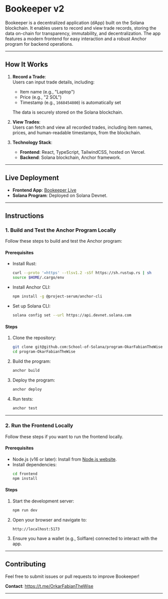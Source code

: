 # **Bookeeper v2**  

Bookeeper is a decentralized application (dApp) built on the Solana blockchain. It enables users to record and view trade records, storing the data on-chain for transparency, immutability, and decentralization. The app features a modern frontend for easy interaction and a robust Anchor program for backend operations.  

---

## **How It Works**  
1. **Record a Trade**:  
   Users can input trade details, including:  
   - Item name (e.g., "Laptop")  
   - Price (e.g., "2 SOL")  
   - Timestamp (e.g., `1668454800`) is automatically set 

   The data is securely stored on the Solana blockchain.  

2. **View Trades**:  
   Users can fetch and view all recorded trades, including item names, prices, and human-readable timestamps, from the blockchain.  

3. **Technology Stack**:  
   - **Frontend**: React, TypeScript, TailwindCSS, hosted on Vercel.  
   - **Backend**: Solana blockchain, Anchor framework.  

---

## **Live Deployment**  

- **Frontend App**: [Bookeeper Live](https://bookeeperapp.vercel.app/)  
- **Solana Program**: Deployed on Solana Devnet.  

---

## **Instructions**  

### **1. Build and Test the Anchor Program Locally**  
Follow these steps to build and test the Anchor program:  

#### **Prerequisites**  
- Install Rust:  
  ```bash  
  curl --proto '=https' --tlsv1.2 -sSf https://sh.rustup.rs | sh  
  source $HOME/.cargo/env  
  ```  
- Install Anchor CLI:  
  ```bash  
  npm install -g @project-serum/anchor-cli  
  ```  
- Set up Solana CLI:  
  ```bash  
  solana config set --url https://api.devnet.solana.com  
  ```  

#### **Steps**  
1. Clone the repository:  
   ```bash  
   git clone git@github.com:School-of-Solana/program-OkarFabianTheWise.git
   cd program-OkarFabianTheWise  
   ```  

2. Build the program:  
   ```bash  
   anchor build  
   ```  

3. Deploy the program:  
   ```bash  
   anchor deploy  
   ```  

4. Run tests:  
   ```bash  
   anchor test  
   ```  

---

### **2. Run the Frontend Locally**  
Follow these steps if you want to run the frontend locally.  

#### **Prerequisites**  
- Node.js (v16 or later): Install from [Node.js website](https://nodejs.org/).  
- Install dependencies:  
   ```bash  
   cd frontend  
   npm install  
   ```  

#### **Steps**  
1. Start the development server:  
   ```bash  
   npm run dev  
   ```  

2. Open your browser and navigate to:  
   ```  
   http://localhost:5173  
   ```  

3. Ensure you have a wallet (e.g., Solflare) connected to interact with the app.  

---

## **Contributing**  
Feel free to submit issues or pull requests to improve Bookeeper!  

**Contact**: https://t.me/OrkarFabianTheWise  

---  
